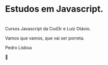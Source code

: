 # Estudos em Javascript.

# 

Cursos Javascript da Cod3r e Luiz Otávio.

Vamos que vamos, que vai ser porreta.





Pedro Lisboa

:pig:



